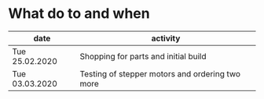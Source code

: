 # What do to and when

| date | activity |
| ---- | -------- |
| Tue 25.02.2020  | Shopping for parts and initial build |
| Tue 03.03.2020  | Testing of stepper motors and ordering two more |
